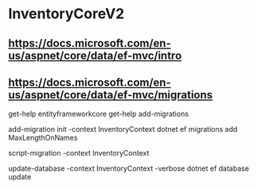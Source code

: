 # InventoryCoreV2
## https://docs.microsoft.com/en-us/aspnet/core/data/ef-mvc/intro
## https://docs.microsoft.com/en-us/aspnet/core/data/ef-mvc/migrations

get-help entityframeworkcore
get-help add-migrations

add-migration init -context InventoryContext
dotnet ef migrations add MaxLengthOnNames

script-migration -context InventoryContext

update-database -context InventoryContext -verbose
dotnet ef database update